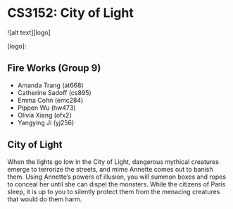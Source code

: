 # CS3152: City of Light

![alt text][logo]

[logo]: 

## Fire Works (Group 9)
* Amanda Trang (at668)
* Catherine Sadoff (cs895) 
* Emma Cohn (emc284)
* Pippen Wu (hw473)
* Olivia Xiang (ofx2)
* Yangying Ji (yj256)

## City of Light
When the lights go low in the City of Light, dangerous mythical creatures emerge to terrorize the streets, and mime Annette comes out to banish them. Using Annette’s powers of illusion, you will summon boxes and ropes to conceal her until she can dispel the monsters. While the citizens of Paris sleep, it is up to you to silently protect them from the menacing creatures that would do them harm. 
